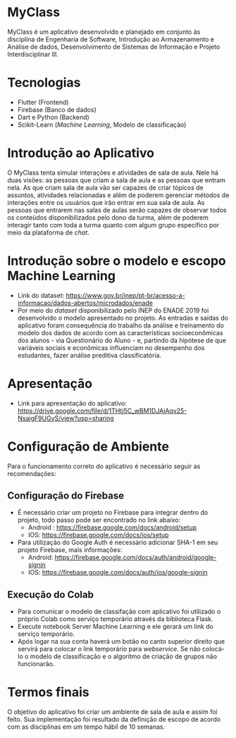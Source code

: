 # MyClass

MyClass é um aplicativo desenvolvido e planejado em conjunto às disciplina de Engenharia de Software, Introdução ao Armazenamento e Análise de dados, Desenvolvimento de Sistemas de Informação e Projeto Interdisciplinar lll.

# Tecnologias 

  - Flutter (Frontend)
  - Firebase (Banco de dados)
  - Dart e Python (Backend)
  - Scikit-Learn (_Machine Learning_, Modelo de classificação)
 
# Introdução ao Aplicativo

  O MyClass tenta simular interações e atividades de sala de aula. Nele há duas visões: as pessoas que criam a sala de aula e as pessoas que entram nela. As que criam sala de aula vão ser capazes de criar tópicos de assuntos, atividades relacionadas e além de poderem gerenciar métodos de interações entre os usuários que irão entrar em sua sala de aula. As pessoas que entrarem nas salas de aulas serão capazes de observar todos os conteúdos disponibilizados pelo dono da turma, além de poderem interagir tanto com toda a turma quanto com algum grupo específico por meio da plataforma de _chat_.
  
 # Introdução sobre o modelo e escopo Machine Learning
  - Link do dataset: https://www.gov.br/inep/pt-br/acesso-a-informacao/dados-abertos/microdados/enade
  - Por meio do _dataset_ disponibilizado pelo INEP do ENADE 2019 foi desenvolvido o modelo apresentado no projeto. As entradas e saídas do aplicativo foram consequência do trabalho da análise e treinamento do modelo dos dados de acordo com as características socioeconômicas dos alunos - via Questionário do Aluno - e, partindo da hipótese de que variáveis sociais e econômicas influenciam no desempenho dos estudantes, fazer análise preditiva classificatória.
 
 # Apresentação
  - Link para apresentação do aplicativo: https://drive.google.com/file/d/1THtj5C_wBM1DJAjAqv25-NsajgF9UGyS/view?usp=sharing
 # Configuração de Ambiente
  Para o funcionamento correto do aplicativo é necessário seguir as recomendações:
 
 ## Configuração do Firebase
  - É necessário criar um projeto no Firebase para integrar dentro do projeto, todo passo pode ser encontrado no link abaixo:
    - Android : https://firebase.google.com/docs/android/setup
    - IOS: https://firebase.google.com/docs/ios/setup
  - Para utilização do Google Auth é necessário adicionar SHA-1 em seu projeto Firebase, mais informações:
    - Android: https://firebase.google.com/docs/auth/android/google-signin
    - IOS: https://firebase.google.com/docs/auth/ios/google-signin
    
 ## Execução do Colab
  - Para comunicar o modelo de classifação com aplicativo foi utilizado o próprio Colab como serviço temporário através da biblioteca Flask.
  - Execute notebook Server Machine Learning e ele gerará um link do serviço temporário.
  - Após logar na sua conta haverá um botão no canto superior direito que servirá para colocar o link temporário para _webservice_. Se não colocá-lo o modelo de classificação e o algoritmo de criação de grupos não funcionarão.

# Termos finais
  O objetivo do aplicativo foi criar um ambiente de sala de aula e assim foi feito. Sua implementação foi resultado da definição de escopo de acordo com as disciplinas em um tempo hábil de 10 semanas.
